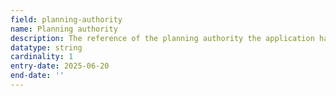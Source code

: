 ```yaml
---
field: planning-authority
name: Planning authority
description: The reference of the planning authority the application has been submitted to, e.g. local-authority:CMD
datatype: string
cardinality: 1
entry-date: 2025-06-20
end-date: ''
---
```

